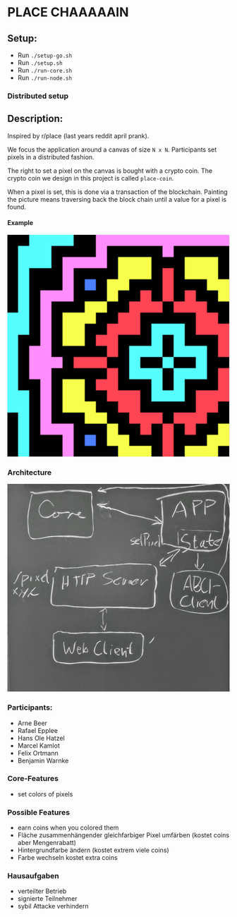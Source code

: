 # PLACE CHAAAAAIN

## Setup:
- Run `./setup-go.sh`
- Run `./setup.sh`
- Run `./run-core.sh`
- Run `./run-node.sh`

### Distributed setup


## Description:

Inspired by r/place (last years reddit april prank).

We focus the application around a canvas of size `N x N`. Participants set pixels in a distributed fashion.

The right to set a pixel on the canvas is bought with a crypto coin. The crypto coin we design in this project is called `place-coin`.

When a pixel is set, this is done via a transaction of the blockchain. Painting the picture means traversing back the block chain until a value for a pixel is found.

#### Example
![example image](img/place-chain_example_1.png)

### Architecture
![arcitecture](img/architecture.jpg)

### Participants:

- Arne Beer
- Rafael Epplee
- Hans Ole Hatzel
- Marcel Kamlot
- Felix Ortmann
- Benjamin Warnke


### Core-Features
- set colors of pixels

### Possible Features
- earn coins when you colored them
- Fläche zusammenhängender gleichfarbiger Pixel umfärben (kostet coins aber Mengenrabatt)
- Hintergrundfarbe ändern (kostet extrem viele coins)
- Farbe wechseln kostet extra coins

### Hausaufgaben
- verteilter Betrieb
- signierte Teilnehmer
- sybil Attacke verhindern